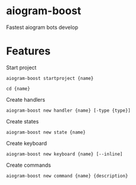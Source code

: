 # aiogram-boost
Fastest aiogram bots develop

# Features

Start project

`aiogram-boost startproject {name}`

`cd {name}`

Create handlers

`aiogram-boost new handler {name} [-type {type}]`

Create states

`aiogram-boost new state {name}`

Create keyboard

`aiogram-boost new keyboard {name} [--inline]`

Create commands

`aiogram-boost new command {name} {description}`